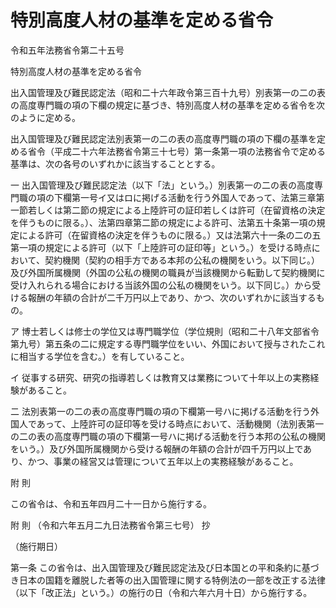 # 特別高度人材の基準を定める省令

令和五年法務省令第二十五号

特別高度人材の基準を定める省令

出入国管理及び難民認定法（昭和二十六年政令第三百十九号）別表第一の二の表の高度専門職の項の下欄の規定に基づき、特別高度人材の基準を定める省令を次のように定める。

出入国管理及び難民認定法別表第一の二の表の高度専門職の項の下欄の基準を定める省令（平成二十六年法務省令第三十七号）第一条第一項の法務省令で定める基準は、次の各号のいずれかに該当することとする。

一 出入国管理及び難民認定法（以下「法」という。）別表第一の二の表の高度専門職の項の下欄第一号イ又はロに掲げる活動を行う外国人であって、法第三章第一節若しくは第二節の規定による上陸許可の証印若しくは許可（在留資格の決定を伴うものに限る。）、法第四章第二節の規定による許可、法第五十条第一項の規定による許可（在留資格の決定を伴うものに限る。）又は法第六十一条の二の五第一項の規定による許可（以下「上陸許可の証印等」という。）を受ける時点において、契約機関（契約の相手方である本邦の公私の機関をいう。以下同じ。）及び外国所属機関（外国の公私の機関の職員が当該機関から転勤して契約機関に受け入れられる場合における当該外国の公私の機関をいう。以下同じ。）から受ける報酬の年額の合計が二千万円以上であり、かつ、次のいずれかに該当するもの。

ア 博士若しくは修士の学位又は専門職学位（学位規則（昭和二十八年文部省令第九号）第五条の二に規定する専門職学位をいい、外国において授与されたこれに相当する学位を含む。）を有していること。

イ 従事する研究、研究の指導若しくは教育又は業務について十年以上の実務経験があること。

二 法別表第一の二の表の高度専門職の項の下欄第一号ハに掲げる活動を行う外国人であって、上陸許可の証印等を受ける時点において、活動機関（法別表第一の二の表の高度専門職の項の下欄第一号ハに掲げる活動を行う本邦の公私の機関をいう。）及び外国所属機関から受ける報酬の年額の合計が四千万円以上であり、かつ、事業の経営又は管理について五年以上の実務経験があること。

附 則

この省令は、令和五年四月二十一日から施行する。

附 則 （令和六年五月二九日法務省令第三七号） 抄

（施行期日）

第一条 この省令は、出入国管理及び難民認定法及び日本国との平和条約に基づき日本の国籍を離脱した者等の出入国管理に関する特例法の一部を改正する法律（以下「改正法」という。）の施行の日（令和六年六月十日）から施行する。
